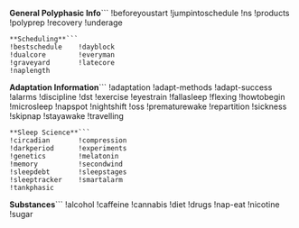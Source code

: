 **General Polyphasic Info**```
!beforeyoustart  !jumpintoschedule
!ns              !products
!polyprep        !recovery
!underage
```
**Scheduling**```
!bestschedule    !dayblock
!dualcore        !everyman
!graveyard       !latecore
!naplength
```
**Adaptation Information**```
!adaptation      !adapt-methods
!adapt-success   !alarms
!discipline      !dst
!exercise        !eyestrain
!fallasleep      !flexing
!howtobegin      !microsleep
!napspot         !nightshift
!oss             !prematurewake
!repartition     !sickness
!skipnap         !stayawake
!travelling
```
**Sleep Science**```
!circadian       !compression
!darkperiod      !experiments
!genetics        !melatonin
!memory          !secondwind
!sleepdebt       !sleepstages
!sleeptracker    !smartalarm
!tankphasic
```
**Substances**```
!alcohol         !caffeine
!cannabis        !diet
!drugs           !nap-eat
!nicotine        !sugar
```